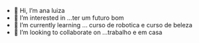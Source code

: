 - 👋 Hi, I’m ana luiza
- 👀 I’m interested in ...ter um futuro bom
- 🌱 I’m currently learning ... curso de robotica e curso de beleza
- 💞️ I’m looking to collaborate on ...trabalho e em casa
<!---
annaaluh/annaaluh is a ✨ special ✨ repository because its `README.md` (this file) appears on your GitHub profile.
You can click the Preview link to take a look at your changes.
--->
